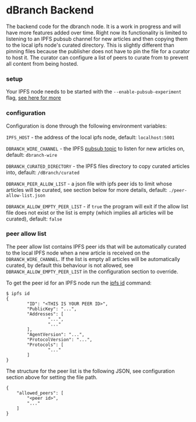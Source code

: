 # dBranch Backend

The backend code for the dbranch node. It is a work in progress and will have more features added over time. Right now its functionality is limited to listening to an IPFS pubsub channel for new articles and then copying them to the local ipfs node's curated directory. This is slightly different than pinning files because the publisher does not have to pin the file for a curator to host it. The curator can configure a list of peers to curate from to prevent all content from being hosted.

### setup

Your IPFS node needs to be started with the `--enable-pubsub-experiment` flag, [see here for more](ipns://docs.ipfs.io/reference/cli/#ipfs-pubsub)

### configuration
Configuration is done through the following environment variables:

`IPFS_HOST` - the address of the local ipfs node, default: `localhost:5001`

`DBRANCH_WIRE_CHANNEL` - the IPFS [pubsub topic](ipns://docs.ipfs.io/reference/cli/#ipfs-pubsub) to listen for new articles on, default: `dbranch-wire`

`DBRANCH_CURATED_DIRECTORY` - the IPFS files directory to copy curated articles into, default: `/dBranch/curated`

`DBRANCH_PEER_ALLOW_LIST` - a json file with ipfs peer ids to limit whose articles will be curated, see section below for more details, default: `./peer-allow-list.json`

`DBRANCH_ALLOW_EMPTY_PEER_LIST` - if `true` the program will exit if the allow list file does not exist or the list is empty (which implies all articles will be curated), default: `false`

### peer allow list

The peer allow list contains IPFS peer ids that will be automatically curated to the local IPFS node when a new article is received on the `DBRANCH_WIRE_CHANNEL`. If the list is empty all articles will be automatically curated, by default this behaviour is not allowed, see `DBRANCH_ALLOW_EMPTY_PEER_LIST` in the configuration section to override.

To get the peer id for an IPFS node run the [ipfs id](ipns://docs.ipfs.io/reference/cli/#ipfs-id) command:

    $ ipfs id
    {
            "ID": "<THIS IS YOUR PEER ID>",
            "PublicKey": "...",
            "Addresses": [
                    "...",
                    "..."
            ],
            "AgentVersion": "...",
            "ProtocolVersion": "...",
            "Protocols": [
                    "..."
            ]
    }

The structure for the peer list is the following JSON, see configuration section above for setting the file path.

    {
        "allowed_peers": [
            "<peer id>",
            "..."
        ]
    }
